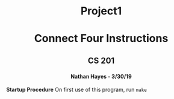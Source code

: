 # <p align = "center">Project1</p>
# <p align = "center">Connect Four Instructions</p>
## <p align = "center">CS 201</p>
#### <p align = "center">Nathan Hayes - 3/30/19</p> 

**Startup Procedure**
  On first use of this program, run `make` 
